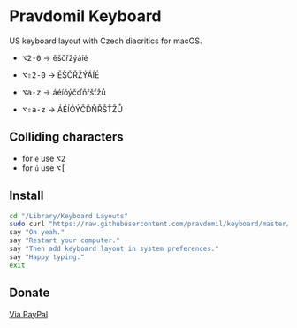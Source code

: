 # Pravdomil Keyboard

US keyboard layout with Czech diacritics for macOS.

- <kbd>⌥2‑0</kbd> → ěščřžýáíé
- <kbd>⌥⇧2‑0</kbd> → ĚŠČŘŽÝÁÍÉ

- <kbd>⌥a-z</kbd> → áéíóýčďňřšťžů
- <kbd>⌥⇧a-z</kbd> → ÁÉÍÓÝČĎŇŘŠŤŽŮ

## Colliding characters
- for `ě` use <kbd>⌥2</kbd>
- for `ú` use <kbd>⌥[</kbd>

## Install

```sh
cd "/Library/Keyboard Layouts"
sudo curl "https://raw.githubusercontent.com/pravdomil/keyboard/master/Pravdomil.keylayout" -O
say "Oh yeah."
say "Restart your computer."
say "Then add keyboard layout in system preferences."
say "Happy typing."
exit
```

## Donate

[Via PayPal](https://www.paypal.com/cgi-bin/webscr?cmd=_s-xclick&hosted_button_id=BCL2X3AFQBAP2&item_name=Pravdomil%20Keyboard%20beer).
